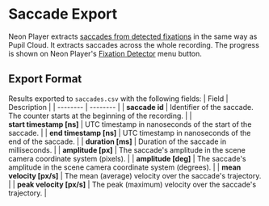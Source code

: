 # Saccade Export

Neon Player extracts [saccades from detected fixations](./../../data-collection/data-streams/#fixations-saccades) in the same way as Pupil Cloud.
It extracts saccades across the whole recording. The progress is shown on Neon Player's [Fixation Detector](../fixation-detector/) menu button.

## Export Format

Results exported to `saccades.csv` with the following fields:
| Field | Description |
| -------- | -------- |
| **saccade id** | Identifier of the saccade. The counter starts at the beginning of the recording. |
| **start&nbsp;timestamp&nbsp;[ns]** | UTC timestamp in nanoseconds of the start of the saccade. |
| **end timestamp [ns]** | UTC timestamp in nanoseconds of the end of the saccade. |
| **duration [ms]** | Duration of the saccade in milliseconds. |
| **amplitude [px]** | The saccade's amplitude in the scene camera coordinate system (pixels). |
| **amplitude [deg]** | The saccade's amplitude in the scene camera coordinate system (degrees). |
| **mean velocity [px/s]** | The mean (average) velocity over the saccade's trajectory. |
| **peak velocity [px/s]** | The peak (maximum) velocity over the saccade's trajectory. |
